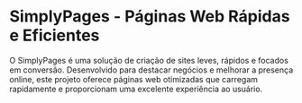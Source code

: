 # SimplyPages - Páginas Web Rápidas e Eficientes

O SimplyPages é uma solução de criação de sites leves, rápidos e focados em conversão. Desenvolvido para destacar negócios e melhorar a presença online, este projeto oferece páginas web otimizadas que carregam rapidamente e proporcionam uma excelente experiência ao usuário.